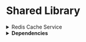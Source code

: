 # Shared Library

<details>
<summary>Redis Cache Service</summary>

A simple .NET class library providing Redis caching functionality for microservices.

<details>
<summary><strong>ICacheService Interface</strong></summary>

The `ICacheService` interface provides basic caching operations:

```csharp
public interface ICacheService
{
    Task<T?> GetAsync<T>(string key);
    Task<bool> SetAsync<T>(string key, T value, TimeSpan? expiration = null);
    Task<bool> RemoveAsync(string key);
    Task<bool> ExistsAsync(string key);
    Task<bool> SetExpirationAsync(string key, TimeSpan expiration);
    Task<TimeSpan?> GetTimeToLiveAsync(string key);
}
```
</details>

<details>
<summary><strong>Dependency Injection Setup</strong></summary>

### 1. Configuration

Add Redis configuration to your `appsettings.json`:

```json
{
  "Redis": {
    "ConnectionString": "localhost:6379",
    "DatabaseId": 0,
    "ConnectTimeout": 60000,
    "SyncTimeout": 60000,
    "ConnectRetry": 3,
    "ReconnectRetryPolicy": 3
  }
}
```

### 2. Service Registration

In your `Program.cs` or `Startup.cs`:

```csharp
using SharedLibrary.Cache.ServiceCollectionExtensions;

// Add Redis cache service
services.AddRedisCache(configuration);
```

</details>
</details>

<details>
<summary><strong>Dependencies</strong></summary>

- StackExchange.Redis
- Microsoft.Extensions.DependencyInjection
- Microsoft.Extensions.Configuration
- Microsoft.Extensions.Logging
</details>